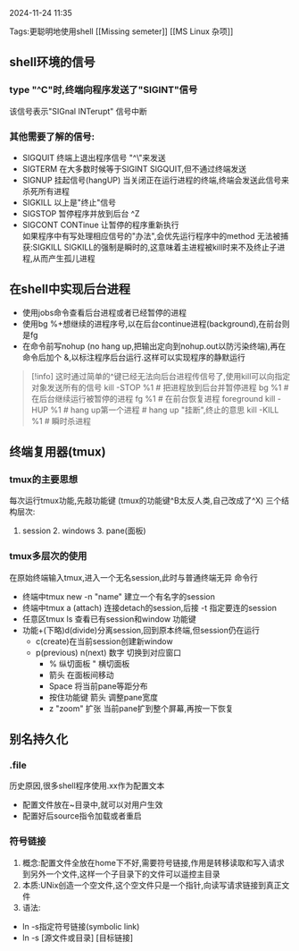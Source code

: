 2024-11-24 11:35

Tags:更聪明地使用shell [[Missing semeter]] [[MS Linux 杂项]]
## shell环境的信号
### type "^C"时,终端向程序发送了"SIGINT"信号
该信号表示"SIGnal INTerupt" 信号中断
### 其他需要了解的信号:
- SIGQUIT 终端上退出程序信号 "^\\"来发送 
- SIGTERM 在大多数时候等于SIGINT SIGQUIT,但不通过终端发送
- SIGNUP 挂起信号(hangUP) 当关闭正在运行进程的终端,终端会发送此信号来杀死所有进程
- SIGKILL
以上是"终止"信号
- SIGSTOP 暂停程序并放到后台 \^Z
- SIGCONT CONTinue 让暂停的程序重新执行 \
如果程序中有写处理相应信号的"办法",会优先运行程序中的method
无法被捕获:SIGKILL
SIGKILL的强制是瞬时的,这意味着主进程被kill时来不及终止子进程,从而产生孤儿进程
## 在shell中实现后台进程
- 使用jobs命令查看后台进程或者已经暂停的进程
- 使用bg %+想继续的进程序号,以在后台continue进程(background),在前台则是fg
- 在命令前写nohup (no hang up,把输出定向到nohup.out以防污染终端),再在命令后加个 &,以标注程序后台运行.这样可以实现程序的静默运行
>[!info] 这时通过简单的\^键已经无法向后台进程传信号了,使用kill可以向指定对象发送所有的信号
>	kill -STOP %1  # 把进程放到后台并暂停进程
>	bg %1 # 在后台继续运行被暂停的进程
>	fg %1 # 在前台恢复进程 foreground 
>	kill -HUP %1 # hang up第一个进程 # hang up "挂断",终止的意思
>	kill -KILL %1 # 瞬时杀进程
## 终端复用器(tmux)
### tmux的主要思想
每次运行tmux功能,先敲功能键
(tmux的功能键^B太反人类,自己改成了^X)
 三个结构层次:
1. session
	2. windows
		3. pane(面板)
### tmux多层次的使用
在原始终端输入tmux,进入一个无名session,此时与普通终端无异
命令行
- 终端中tmux new -n "name" 建立一个有名字的session
- 终端中tmux a (attach) 连接detach的session,后接 -t 指定要连的session
- 任意区tmux ls 查看已有session和window
功能键
- 功能+(下略)d(divide)分离session,回到原本终端,但session仍在运行
	- c(create)在当前session创建新window
	- p(previous) n(next) 数字 切换到对应窗口
		- % 纵切面板 " 横切面板
		- 箭头 在面板间移动
		- Space 将当前pane等距分布
		- 按住功能键 箭头 调整pane宽度
		- z "zoom" 扩张 当前pane扩到整个屏幕,再按一下恢复
## 别名持久化
### .file
历史原因,很多shell程序使用.xx作为配置文本
- 配置文件放在~目录中,就可以对用户生效
- 配置好后source指令加载或者重启
### 符号链接
1. 概念:配置文件全放在home下不好,需要符号链接,作用是转移读取和写入请求到另外一个文件,这样一个子目录下的文件可以遥控主目录
2. 本质:UNix创造一个空文件,这个空文件只是一个指针,向读写请求链接到真正文件
3. 语法:
- ln -s指定符号链接(symbolic link)
- ln -s \[源文件或目录] \[目标链接]
